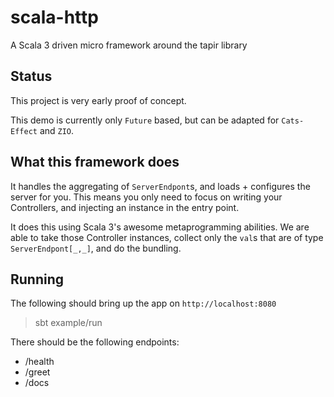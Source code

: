 # scala-http

A Scala 3 driven micro framework around the tapir library

## Status

This project is very early proof of concept.

This demo is currently only `Future` based, but can be adapted for `Cats-Effect`
and `ZIO`.

## What this framework does

It handles the aggregating of `ServerEndpont`s, and loads + configures the
server for you. This means you only need to focus on writing your Controllers,
and injecting an instance in the entry point.

It does this using Scala 3's awesome metaprogramming abilities. We are able to
take those Controller instances, collect only the `val`s that are of type
`ServerEndpont[_,_]`, and do the bundling.

## Running

The following should bring up the app on `http://localhost:8080`

> sbt example/run

There should be the following endpoints:

- /health
- /greet
- /docs
